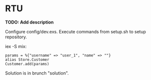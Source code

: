 # RTU

**TODO: Add description**

Configure config/dev.exs.
Execute commands from setup.sh to setup repository.

iex -S mix:

```
params = %{"username" => "user_1", "name" => ""}
alias Store.Customer
Customer.add(params)
```

Solution is in brunch "solution".

